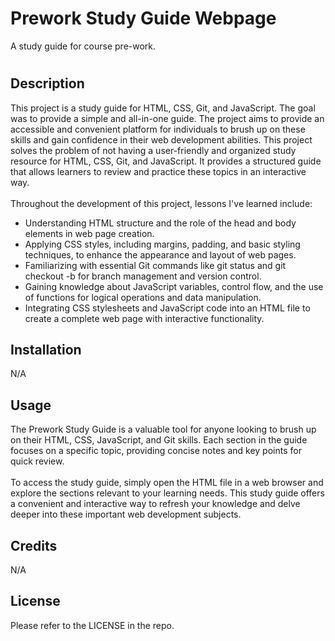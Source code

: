  # Prework Study Guide Webpage
A study guide for course pre-work.

# <Your-Project-Title>

## Description
This project is a study guide for HTML, CSS, Git, and JavaScript. The goal was to provide a simple and all-in-one guide. The project aims to provide an accessible and convenient platform for individuals to brush up on these skills and gain confidence in their web development abilities. This project solves the problem of not having a user-friendly and organized study resource for HTML, CSS, Git, and JavaScript. It provides a structured guide that allows learners to review and practice these topics in an interactive way.
 <br>  <br>
Throughout the development of this project, lessons I've learned include:

- Understanding HTML structure and the role of the head and body elements in web page creation.
- Applying CSS styles, including margins, padding, and basic styling techniques, to enhance the appearance and layout of web pages.
- Familiarizing with essential Git commands like git status and git checkout -b for branch management and version control.
- Gaining knowledge about JavaScript variables, control flow, and the use of functions for logical operations and data manipulation.
- Integrating CSS stylesheets and JavaScript code into an HTML file to create a complete web page with interactive functionality.


## Installation

N/A

## Usage

The Prework Study Guide is a valuable tool for anyone looking to brush up on their HTML, CSS, JavaScript, and Git skills. Each section in the guide focuses on a specific topic, providing concise notes and key points for quick review. 
 <br>  <br> 
 To access the study guide, simply open the HTML file in a web browser and explore the sections relevant to your learning needs. This study guide offers a convenient and interactive way to refresh your knowledge and delve deeper into these important web development subjects.

## Credits

N/A

## License

Please refer to the LICENSE in the repo.

